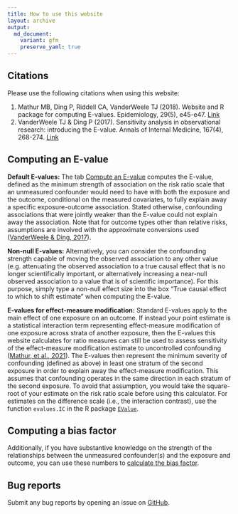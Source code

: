 ```yaml
---
title: How to use this website
layout: archive
output:
  md_document:
    variant: gfm
    preserve_yaml: true
---
```


## Citations

Please use the following citations when using this website:

1.  Mathur MB, Ding P, Riddell CA, VanderWeele TJ (2018). Website and R
    package for computing E-values. Epidemiology, 29(5), e45-e47.
    [Link](https://journals.lww.com/epidem/Citation/publishahead/Website_and_R_Package_for_Computing_E_Values.98679.aspx)
2.  VanderWeele TJ & Ding P (2017). Sensitivity analysis in
    observational research: introducing the E-value. Annals of Internal
    Medicine, 167(4), 268-274.
    [Link](http://annals.org/aim/article-abstract/2643434/sensitivity-analysis-observational-research-introducing-e-value?doi=10.7326%2fM16-2607)

## Computing an E-value

**Default E-values:** The tab [Compute an
E-value](http://www.evalue-calculator.com/evalue/) computes the E-value,
defined as the minimum strength of association on the risk ratio scale
that an unmeasured confounder would need to have with both the exposure
and the outcome, conditional on the measured covariates, to fully
explain away a specific exposure-outcome association. Stated otherwise,
confounding associations that were jointly weaker than the E-value could
not explain away the association. Note that for outcome types other than
relative risks, assumptions are involved with the approximate
conversions used ([VanderWeele & Ding,
2017](https://www.acpjournals.org/doi/full/10.7326/M16-2607?casa_token=Rj6q01v7LIYAAAAA%3ATqWx91IICO3Pk9pnvI0MJxiJvehcXkH36975lqyat-2ftftmqBSgTgRz1-uOvx_VdxSgeMUO_KUkZQ)).

**Non-null E-values:** Alternatively, you can consider the confounding
strength capable of moving the observed association to any other value
(e.g. attenuating the observed association to a true causal effect that
is no longer scientifically important, or alternatively increasing a
near-null observed association to a value that is of scientific
importance). For this purpose, simply type a non-null effect size into
the box “True causal effect to which to shift estimate” when computing
the E-value.

**E-values for effect-measure modification:** Standard E-values apply to
the main effect of one exposure on an outcome. If instead your point
estimate is a statistical interaction term representing effect-measure
modification of one exposure across strata of another exposure, then the
E-values this website calculates for ratio measures can still be used to
assess sensitivity of the effect-measure modification estimate to
uncontrolled confounding ([Mathur, et al.,
2021](https://academic.oup.com/ije/article/51/4/1268/6573242)). The
E-values then represent the minimum severity of confounding (defined as
above) in least one stratum of the second exposure in order to explain
away the effect-measure modification. This assumes that confounding
operates in the same direction in each stratum of the second exposure.
To avoid that assumption, you would take the square-root of your
estimate on the risk ratio scale before using this calculator. For
estimates on the difference scale (i.e., the interaction contrast), use
the function `evalues.IC` in the R package
[`EValue`](https://cran.r-project.org/web/packages/EValue/index.html).

## Computing a bias factor

Additionally, if you have substantive knowledge on the strength of the
relationships between the unmeasured confounder(s) and the exposure and
outcome, you can use these numbers to [calculate the bias
factor](https://qsushiny.shinyapps.io/bias_factor/).

## Bug reports

Submit any bug reports by opening an issue on
[GitHub](https://github.com/mayamathur/evalue/issues).
